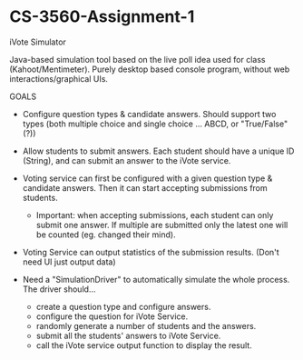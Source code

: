 # CS-3560-Assignment-1
iVote Simulator

Java-based simulation tool based on the live poll idea used for class (Kahoot/Mentimeter). Purely desktop based console program, without web interactions/graphical UIs. 
 
 GOALS
  - Configure question types & candidate answers. Should support two types (both multiple choice and single choice ... ABCD, or "True/False"(?))
  
  - Allow students to submit answers. Each student should have a unique ID (String), and can submit an answer to the iVote service.
  
  - Voting service can first be configured with a given question type & candidate answers. Then it can start accepting submissions from students.
    - Important: when accepting submissions, each student can only submit one answer. If multiple are submitted only the latest one will be counted (eg. changed their mind).
 
  - Voting Service can output statistics of the submission results. (Don't need UI just output data)
 
  - Need a "SimulationDriver" to automatically simulate the whole process. The driver should...
    - create a question type and configure answers.
    - configure the question for iVote Service.
    - randomly generate a number of students and the answers.
    - submit all the students' answers to iVote Service.
    - call the iVote service output function to display the result.

